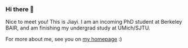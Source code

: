 ### Hi there 👋

Nice to meet you! This is Jiayi. I am an incoming PhD student at Berkeley BAIR, and am finishing my undergrad study at UMich/SJTU. 

For more about me, see you on [my homepage](https://jiayipan.me) :)
